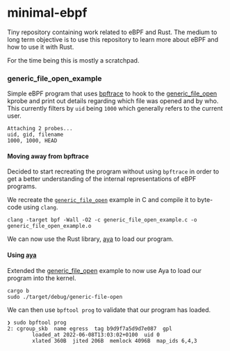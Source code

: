 # minimal-ebpf

Tiny repository containing work related to eBPF and Rust. The medium to long term objective
is to use this repository to learn more about eBPF and how to use it with Rust.

For the time being this is mostly a scratchpad.

### generic_file_open_example

Simple eBPF program that uses [bpftrace](https://github.com/iovisor/bpftrace)
to hook to the [generic_file_open](https://elixir.bootlin.com/linux/latest/source/include/linux/fs.h#L3036)
kprobe and print out details regarding which file was opened and by who. This 
currently filters by `uid` being `1000` which generally refers to the current 
user.

```
Attaching 2 probes...
uid, gid, filename 
1000, 1000, HEAD
```

#### Moving away from bpftrace

Decided to start recreating the program without using `bpftrace` in order to 
get a better understanding of the internal representations of eBPF programs.

We recreate the [`generic_file_open`](generic_file_open_example.c) example 
in C and compile it to byte-code using `clang`.

```
clang -target bpf -Wall -O2 -c generic_file_open_example.c -o generic_file_open_example.o
```

We can now use the Rust library, [aya](https://github.com/aya-rs/aya) to load
our program.

#### Using [aya](https://github.com/aya-rs/aya)

Extended the [generic_file_open](generic-file-open/) example to now use Aya to 
load our program into the kernel.

```
cargo b
sudo ./target/debug/generic-file-open
```

We can then use `bpftool prog` to validate that our program has loaded.

```
❯ sudo bpftool prog
2: cgroup_skb  name egress  tag b9d9f7a5d9d7e087  gpl
        loaded_at 2022-06-08T13:03:02+0100  uid 0
        xlated 360B  jited 206B  memlock 4096B  map_ids 6,4,3
```
